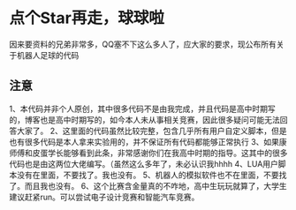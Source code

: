 # 点个Star再走，球球啦
因来要资料的兄弟非常多，QQ塞不下这么多人了，应大家的要求，现公布所有关于机器人足球的代码
## 注意
1、本代码并非个人原创，其中很多代码不是由我完成，并且代码是高中时期写的，博客也是高中时期写的，如今本人未从事相关竞赛，因此很多疑问可能无法回答大家了。
2、这里面的代码虽然比较完整，包含几乎所有用户自定义脚本，但是也有很多代码是本人拿来实验用的，并不保证所有代码都能够正常执行
3、如果康师傅和皮蛋学长能够看到此条，非常感谢你们在我高中时期的指导。这其中的很多代码也是由这两位大佬编写。（虽然这么多年了，未必认识我hhhh
4、LUA用户脚本没有在里面，不要找了。我也没有。
5、机器人的模拟软件也不在里面，不要找了。而且我也没有。
6、这个比赛含金量真的不咋地，高中生玩玩就算了，大学生建议赶紧run。可以尝试电子设计竞赛和智能汽车竞赛。

